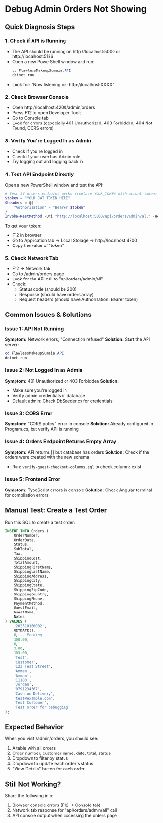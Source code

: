 # Debug Admin Orders Not Showing

## Quick Diagnosis Steps

### 1. Check if API is Running
- The API should be running on http://localhost:5000 or http://localhost:5186
- Open a new PowerShell window and run:
  ```powershell
  cd FlawlessMakeupSumaia.API
  dotnet run
  ```
- Look for: "Now listening on: http://localhost:XXXX"

### 2. Check Browser Console
- Open http://localhost:4200/admin/orders
- Press F12 to open Developer Tools
- Go to Console tab
- Look for errors (especially 401 Unauthorized, 403 Forbidden, 404 Not Found, CORS errors)

### 3. Verify You're Logged In as Admin
- Check if you're logged in
- Check if your user has Admin role
- Try logging out and logging back in

### 4. Test API Endpoint Directly
Open a new PowerShell window and test the API:

```powershell
# Test if orders endpoint works (replace YOUR_TOKEN with actual token)
$token = "YOUR_JWT_TOKEN_HERE"
$headers = @{
    "Authorization" = "Bearer $token"
}
Invoke-RestMethod -Uri "http://localhost:5000/api/orders/admin/all" -Headers $headers
```

To get your token:
- F12 in browser
- Go to Application tab -> Local Storage -> http://localhost:4200
- Copy the value of "token"

### 5. Check Network Tab
- F12 -> Network tab
- Go to /admin/orders page
- Look for the API call to "api/orders/admin/all"
- Check:
  - Status code (should be 200)
  - Response (should have orders array)
  - Request headers (should have Authorization: Bearer token)

## Common Issues & Solutions

### Issue 1: API Not Running
**Symptom:** Network errors, "Connection refused"
**Solution:** Start the API server:
```powershell
cd FlawlessMakeupSumaia.API
dotnet run
```

### Issue 2: Not Logged In as Admin
**Symptom:** 401 Unauthorized or 403 Forbidden
**Solution:** 
- Make sure you're logged in
- Verify admin credentials in database
- Default admin: Check DbSeeder.cs for credentials

### Issue 3: CORS Error
**Symptom:** "CORS policy" error in console
**Solution:** Already configured in Program.cs, but verify API is running

### Issue 4: Orders Endpoint Returns Empty Array
**Symptom:** API returns [] but database has orders
**Solution:** Check if the orders were created with the new schema
- Run: `verify-guest-checkout-columns.sql` to check columns exist

### Issue 5: Frontend Error
**Symptom:** TypeScript errors in console
**Solution:** Check Angular terminal for compilation errors

## Manual Test: Create a Test Order

Run this SQL to create a test order:

```sql
INSERT INTO Orders (
    OrderNumber, 
    OrderDate, 
    Status, 
    SubTotal, 
    Tax, 
    ShippingCost, 
    TotalAmount,
    ShippingFirstName,
    ShippingLastName,
    ShippingAddress,
    ShippingCity,
    ShippingState,
    ShippingZipCode,
    ShippingCountry,
    ShippingPhone,
    PaymentMethod,
    GuestEmail,
    GuestName,
    Notes
) VALUES (
    '202510160002',
    GETDATE(),
    0, -- Pending
    100.00,
    0,
    3.00,
    103.00,
    'Test',
    'Customer',
    '123 Test Street',
    'Amman',
    'Amman',
    '11183',
    'Jordan',
    '0791234567',
    'Cash on Delivery',
    'test@example.com',
    'Test Customer',
    'Test order for debugging'
);
```

## Expected Behavior

When you visit /admin/orders, you should see:
1. A table with all orders
2. Order number, customer name, date, total, status
3. Dropdown to filter by status
4. Dropdown to update each order's status
5. "View Details" button for each order

## Still Not Working?

Share the following info:
1. Browser console errors (F12 -> Console tab)
2. Network tab response for "api/orders/admin/all" call
3. API console output when accessing the orders page

